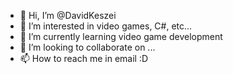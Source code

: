 - 👋 Hi, I’m @DavidKeszei
- 👀 I’m interested in video games, C#, etc...
- 🌱 I’m currently learning video game development
- 💞️ I’m looking to collaborate on ...
- 📫 How to reach me in email :D

<!---
DavidKeszei/DavidKeszei is a ✨ special ✨ repository because its `README.md` (this file) appears on your GitHub profile.
You can click the Preview link to take a look at your changes.
--->
